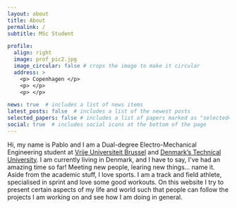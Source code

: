 ```yaml
---
layout: about
title: About
permalink: /
subtitle: MSc Student

profile:
  align: right
  image: prof_pic2.jpg
  image_circular: false # crops the image to make it circular
  address: >
    <p> Copenhagen </p>
    <p> </p>
    <p> </p>

news: true  # includes a list of news items
latest_posts: false  # includes a list of the newest posts
selected_papers: false # includes a list of papers marked as "selected={true}"
social: true  # includes social icons at the bottom of the page
---
```


Hi, my name is Pablo and I am a Dual-degree Electro-Mechanical Engineering student at [Vrije Universiteit Brussel](https://www.vub.be/nl) and [Denmark’s Technical
University](https://www.dtu.dk/english/). I am currently living in Denmark, and I have to say, I've had an amazing time so far! Meeting new people, learing new things... name it. Aside from the academic stuff, I love sports. I am a track and field athlete, specialised in sprint and love some good workouts. On this website I try to present certain aspects of my life and world such that people can follow the projects I am working on and see how I am doing in general.
